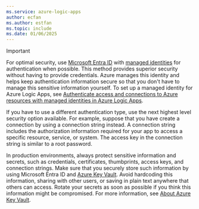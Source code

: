 ```yaml
---
ms.service: azure-logic-apps
author: ecfan
ms.author: estfan
ms.topic: include
ms.date: 01/06/2025
---
```


> [!IMPORTANT]
>
> For optimal security, use [Microsoft Entra ID](/entra/identity/authentication/overview-authentication) 
> with [managed identities](/entra/identity/managed-identities-azure-resources/overview) for authentication 
> when possible. This method provides superior security without having to provide credentials. Azure manages 
> this identity and helps keep authentication information secure so that you don't have to manage this sensitive 
> information yourself. To set up a managed identity for Azure Logic Apps, see [Authenticate access and connections to Azure resources with managed identities in Azure Logic Apps](/azure/logic-apps/authenticate-with-managed-identity).
>
> If you have to use a different authentication type, use the next highest level security option available. 
> For example, suppose that you have create a connection by using a connection string instead. A connection 
> string includes the authorization information required for your app to access a specific resource, service, 
> or system. The access key in the connection string is similar to a root password.
>
> In production environments, always protect sensitive information and secrets, such as credentials, certificates, 
> thumbprints, access keys, and connection strings. Make sure that you securely store such information by using 
> Microsoft Entra ID and [Azure Key Vault](https://go.microsoft.com/fwlink/?linkid=2300117). Avoid hardcoding 
> this information, sharing with other users, or saving in plain text anywhere that others can access. Rotate your 
> secrets as soon as possible if you think this information might be compromised. For more information, see 
> [About Azure Key Vault](/azure/key-vault/general/overview).
